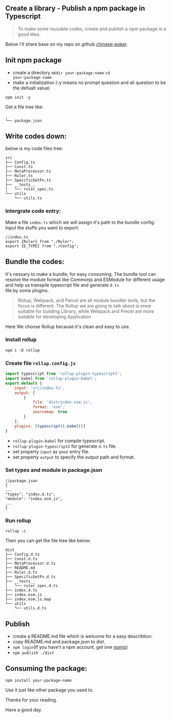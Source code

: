 ## Create a library - Publish a npm package in Typescript

>To make some reusable codes, create and publish a npm package is a good idea.

Below I'll share base on my repo on github [chinese-poker](https://github.com/lizhiyu-me/chinese-poker).

## Init npm package
- create a directory
<code>mkdir your-package-name</code>
<code>cd your-package-name</code>
- make a initialization (-y means no prompt question and all question to be the defualt value)

<code>npm init -y</code>

Get a file tree like:
```
.
└── package.json
```

## Write codes down:

below is my code files tree:
```
src
├── Config.ts
├── Const.ts
├── MetaProcessor.ts
├── Ruler.ts
├── SpecificGetFn.ts
├── __tests__
│   └── ruler_spec.ts
└── utils
    └── utils.ts
```
### Intergrate code entry:
Make a file <code>index.ts</code> which we will assign it's path to the bundle config.
Input the stuffs you want to export:
```
//index.ts
export {Ruler} from "./Ruler";
export {E_TYPE} from "./Config";

```

## Bundle the codes:
It's nessary to make a bundle, for easy consuming. The bundle tool can resolve the module format like Commonjs and ESModule for different usage and help us transpile typescript file and generate <code>d.ts </code> file by some plugins.

>Rollup, Webpack, and Parcel are all module bundler tools, but the focus is different. The Rollup we are going to talk about is more suitable for building Library, while Webpack and Precel are more suitable for developing Application

Here We choose Rollup because it's clean and easy to use.

### Install  rollup
<code>npm i -D rollup</code>

### Create file <code>rollup.config.js</code>
``` javascript
import typescript from 'rollup-plugin-typescript2'; 
import babel from 'rollup-plugin-babel'; 
export default {
    input: 'src/index.ts',
    output: [
        {
            file: 'dist/index.esm.js',
            format: 'esm', 
            sourcemap: true
        }
    ],
    plugins: [typescript(),babel()]
}
```

- <code>rollup-plugin-babel</code> for compile typescript.
- <code>rollup-plugin-typescript2</code> for generate <code>d.ts</code> file.
- set property <code>input</code>  as your entry file.
- set property <code>output</code>  to specify the output path and format.

### Set types and module in package.json
```
//package.json
{
...
"types": "index.d.ts",
"module": "index.esm.js",
...
}
```

### Run rollup
<code>rollup -c</code>

Then you can get the file tree  like below:
```
dist
├── Config.d.ts
├── Const.d.ts
├── MetaProcessor.d.ts
├── README.md
├── Ruler.d.ts
├── SpecificGetFn.d.ts
├── __tests__
│   └── ruler_spec.d.ts
├── index.d.ts
├── index.esm.js
├── index.esm.js.map
└── utils
    └── utils.d.ts
```

## Publish
- create a README.md file which is welcome for a easy describtion.
- copy README.md and package.json to dist.
- <code>npm login</code>(If you have't a npm account, get one [npmjs](https://www.npmjs.com/signup))
- <code>npm publish ./dist</code>

## Consuming the package:
<code>npm install your-package-name </code>

Use it just like other package you used to.


Thanks for your reading.

Have a good day.












